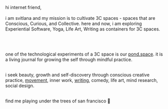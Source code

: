 hi internet friend, <br/><br/> 
i am svitlana and my mission is to cultivate 3C spaces - spaces that are Conscious, Curious, and Collective. here and now, i am exploring Experiential Software, Yoga, Life Art, Writing as containers for 3C spaces.

 <br/><br/>

one of the technological experiments of a 3C space is our [pond.space](https://www.pond.space/). it is a living journal for growing the self through mindful practice.   <br/><br/>


i seek beauty, growth and self-discovery through conscious creative practice, [movement](https://www.instagram.com/svitlana_moves/), inner work, [writing](https://svitlanamm.substack.com),  comedy, life art, mind research, social design.   <br/><br/>


find me playing under the trees of san francisco 🌳  <br/><br/>